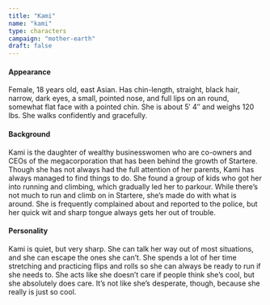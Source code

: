 ```yaml
---
title: "Kami"
name: "kami"
type: characters
campaign: "mother-earth"
draft: false
---
```

#### Appearance

Female, 18 years old, east Asian. Has chin-length, straight, black hair, narrow, dark eyes,
a small, pointed nose, and full lips on an round, somewhat flat face with a pointed chin.
She is about 5′ 4″ and weighs 120 lbs. She walks confidently and gracefully.

#### Background

Kami is the daughter of wealthy businesswomen who are co-owners and CEOs of the megacorporation
that has been behind the growth of Startere. Though she has not always had the full attention
of her parents, Kami has always managed to find things to do. She found a group of kids who got
her into running and climbing, which gradually led her to parkour. While there’s not much to run
and climb on in Startere, she’s made do with what is around. She is frequently complained about
and reported to the police, but her quick wit and sharp tongue always gets her out of trouble.

#### Personality

Kami is quiet, but very sharp. She can talk her way out of most situations, and she can escape
the ones she can’t. She spends a lot of her time stretching and practicing flips and rolls so
she can always be ready to run if she needs to. She acts like she doesn’t care if people think
she’s cool, but she absolutely does care. It’s not like she’s desperate, though, because she
really is just so cool.
